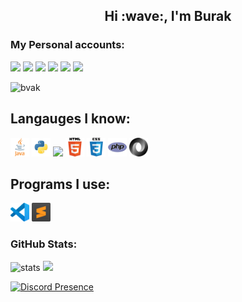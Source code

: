 <h2 align="center">Hi :wave:, I'm Burak</h2>
<h3>My Personal accounts:</h3>
<p align="left">
<a href="https://discord.com/users/470548458072440842" target"blank_"><img src="https://img.shields.io/badge/discord%20-7289DA.svg?&style=for-the-badge&logo=discord&logoColor=white"></a>
<a href="https://instagram.com/3.10.00s" target"blank_"><img src="https://img.shields.io/badge/INSTAGRAM%20-DC3175.svg?&style=for-the-badge&logo=instagram&logoColor=white"></a>
<a href="https://open.spotify.com/user/9tmyd4phnj1ca04ojccpnndu4" target"blank_"><img src="https://img.shields.io/badge/Spotify-1ED760?&style=for-the-badge&logo=spotify&logoColor=white"></a>
<a href="https://medium.com/@burakyabgu" target"blank_"><img src="https://img.shields.io/badge/medium-%2312100E.svg?&style=for-the-badge&logo=medium&logoColor=white"></a>
<a href="https://twitter.com/burakyabguu" target"blank_"><img src="https://img.shields.io/badge/twitter-%231DA1F2.svg?&style=for-the-badge&logo=twitter&logoColor=white"></a>
<a href = "mailto:burakyabgu@gmail.com"> <img src ="https://img.shields.io/badge/Gmail-D14836?style=for-the-badge&logo=gmail&logoColor=white"></a>

  
</p>
  
<img src="https://komarev.com/ghpvc/?username=burakyabgu&label=Ziyaretçi%20Sayısı&color=37F613" alt="bvak" />

  ## Langauges I know:

<code><img height="30" src="https://raw.githubusercontent.com/github/explore/5b3600551e122a3277c2c5368af2ad5725ffa9a1/topics/java/java.png"></code>
<code><img height="30" src="https://raw.githubusercontent.com/github/explore/80688e429a7d4ef2fca1e82350fe8e3517d3494d/topics/python/python.png"></code>
<code><img height="30" src="https://camo.githubusercontent.com/d11bc5fc022603363226da69441297bc1f6dda6cd6253d80f5ed010125810aad/68747470733a2f2f692e696d6775722e636f6d2f534931445a66332e706e67"></code>
<code><img height="30" src="https://raw.githubusercontent.com/github/explore/80688e429a7d4ef2fca1e82350fe8e3517d3494d/topics/html/html.png"></code>
<code><img height="30" src="https://raw.githubusercontent.com/github/explore/80688e429a7d4ef2fca1e82350fe8e3517d3494d/topics/css/css.png"></code>
<code><img height="30" src="https://raw.githubusercontent.com/github/explore/ccc16358ac4530c6a69b1b80c7223cd2744dea83/topics/php/php.png"></code>
<code><img height="30" src="https://raw.githubusercontent.com/github/explore/80688e429a7d4ef2fca1e82350fe8e3517d3494d/topics/json/json.png"></code>

 ## Programs I use:
 <code><img height="30" src="https://raw.githubusercontent.com/github/explore/80688e429a7d4ef2fca1e82350fe8e3517d3494d/topics/visual-studio-code/visual-studio-code.png"></code>
<code><img height="30" src="https://raw.githubusercontent.com/github/explore/80688e429a7d4ef2fca1e82350fe8e3517d3494d/topics/sublime-text/sublime-text.png"></code>

    
<h3 align="left">GitHub Stats:</h3>
<p align="left">
<img src="https://github-readme-stats.vercel.app/api?username=burakyabgu&count_private=true&show_icons=true&theme=dark&hide_border=true" width="%100" height="150px" alt="stats" />
 <img src="https://github-readme-stats.vercel.app/api/top-langs/?username=burakyabgu&layout=compact&theme=dark&hide_border=true" />

[![Discord Presence](https://lanyard-profile-readme.vercel.app/api/470548458072440842)](https://discord.com/users/470548458072440842)
